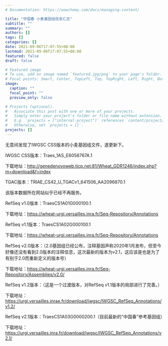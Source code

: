 ```yaml
---
# Documentation: https://wowchemy.com/docs/managing-content/

title: "中国春 小麦基因组信息汇总"
subtitle: ""
summary: ""
authors: []
tags: []
categories: []
date: 2021-09-06T17:07:55+08:00
lastmod: 2021-09-06T17:07:55+08:00
featured: false
draft: false

# Featured image
# To use, add an image named `featured.jpg/png` to your page's folder.
# Focal points: Smart, Center, TopLeft, Top, TopRight, Left, Right, BottomLeft, Bottom, BottomRight.
image:
  caption: ""
  focal_point: ""
  preview_only: false

# Projects (optional).
#   Associate this post with one or more of your projects.
#   Simply enter your project's folder or file name without extension.
#   E.g. `projects = ["internal-project"]` references `content/project/deep-learning/index.md`.
#   Otherwise, set `projects = []`.
projects: []
---
```

无意间发现了IWGSC CSS版本的小麦基因组文件，遂更新下。

IWGSC CSS版本：Traes_1AS_E6058767A.1

下载地址：http://genedenovoweb.ticp.net:81/Wheat_GDR1246/index.php?m=download&f=index


TGAC版本：TRIAE_CS42_U_TGACv1_641506_AA2096870.1

该版本数据所在网站似乎已经不再服务。

RefSeq v1.0版本：TraesCS1A01G000100.1

下载地址：https://wheat-urgi.versailles.inra.fr/Seq-Repository/Annotations

RefSeq v1.1版本：TraesCS1A02G000100.1

下载地址：https://wheat-urgi.versailles.inra.fr/Seq-Repository/Annotations

RefSeq v2.0版本：（2.0基因组已经公布，注释基因声称2020年1月发布，但至今好像还没有看到2.0版本的注释信息，这次最新的版本为v2.1，这应该是也是为了有别于2.0而重新定义的版本号）

下载地址：https://wheat-urgi.versailles.inra.fr/Seq-Repository/Assemblies/v2.0/

RefSeq v1.2版本：（这是一个过渡版本，对RefSeq v1.1版本的局部进行了完善。）

下载地址：https://urgi.versailles.inrae.fr/download/iwgsc/IWGSC_RefSeq_Annotations/v1.2/


RefSeq v2.1版本：TraesCS1A03G0000200.1（目前最新的“中国春”参考基因组）

下载地址：https://urgi.versailles.inra.fr/download/iwgsc/IWGSC_RefSeq_Annotations/v2.1/